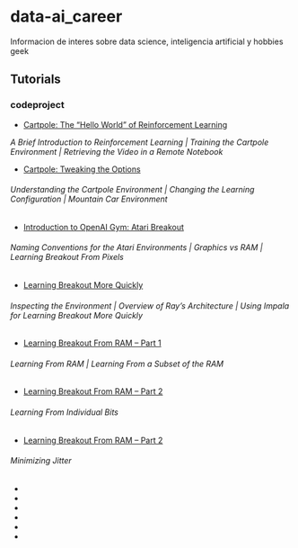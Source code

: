 # data-ai_career
Informacion de interes sobre data science, inteligencia artificial y hobbies geek

## Tutorials
### codeproject
- [Cartpole: The “Hello World” of Reinforcement Learning](https://www.codeproject.com/Articles/5271939/Cartpole-The-Hello-World-of-Reinforcement-Learning) 

*A Brief Introduction to Reinforcement Learning | Training the Cartpole Environment | Retrieving the Video in a Remote Notebook*
- [Cartpole: Tweaking the Options](https://www.codeproject.com/Articles/5271946/Cartpole-Tweaking-the-Options)
###### *Understanding the Cartpole Environment | Changing the Learning Configuration | Mountain Car Environment*
- [Introduction to OpenAI Gym: Atari Breakout](https://www.codeproject.com/Articles/5271947/Introduction-to-OpenAI-Gym-Atari-Breakout)
###### *Naming Conventions for the Atari Environments | Graphics vs RAM | Learning Breakout From Pixels*
- [Learning Breakout More Quickly](https://www.codeproject.com/Articles/5271948/Learning-Breakout-More-Quickly)
###### *Inspecting the Environment | Overview of Ray’s Architecture | Using Impala for Learning Breakout More Quickly*
- [Learning Breakout From RAM – Part 1](https://www.codeproject.com/Articles/5271949/Learning-Breakout-From-RAM-Part-1)
###### *Learning From RAM | Learning From a Subset of the RAM*
- [Learning Breakout From RAM – Part 2](https://www.codeproject.com/Articles/5271950/Learning-Breakout-From-RAM-Part-2)
###### *Learning From Individual Bits*
- [Learning Breakout From RAM – Part 2](https://www.codeproject.com/Articles/5271951/Learning-Breakout-Advanced-Topics)
###### *Minimizing Jitter*
- 
- 
- 
- 
- 
- 
